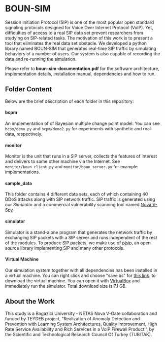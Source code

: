 # BOUN-SIM
Session Initiation Protocol (SIP) is one of the most popular open standard signaling protocols designed for Voice Over Internet Protocol (VoIP). Yet, difficulties of access to a real SIP data set prevent researchers from studying on SIP-related tasks. The motivation of this work is to present a tool that eliminates the real data set obstacle. We developed a python library named BOUN-SIM that generates real-time SIP traffic by simulating behaviors of a number of users. Our system is also capable of recording the data and re-running the simulation.

Please refer to **boun-sim-documentation.pdf** for the software architecture, implementation details, installation manual, dependencies and how to run.

## Folder Content
Below are the brief description of each folder in this repository:

#### bcpm
An implementation of of Bayesian multiple change point model. You can see `bcpm/demo.py` and `bcpm/demo2.py` for experiments with synthetic and real-data, respectively.

#### monitor
Monitor is the unit that runs in a SIP server, collects the features of interest and delivers to some other machine via the Internet. See `monitor/boun_client.py` and `monitor/boun_server.py` for example implementations.

#### sample_data
This folder contains 4 different data sets, each of which containing 40 DDoS attacks along with SIP network traffic. SIP traffic is generated using our *Simulator* and a commercial vulnerability scanning tool named [Nova V-Spy](http://www.netas.com.tr/en/innovation-productization/nova-cyber-security-products/)

#### simulator
Simulator is a stand-alone program that generates the network traffic by exchanging SIP packets with a SIP server and runs independent of the rest of the modules. To produce SIP packets, we make use of [pjsip](http://www.pjsip.org/), an open source library implementing SIP and many other protocols.

#### Virtual Machine
Our simulation system together with all dependencies has been installed in a virtual machine. You can right click and choose "save as" for [this link](https://dl.dropboxusercontent.com/u/5464866/BOUN-VM.ova). to download the virtual machine. You can open it with [VirtualBox](https://www.virtualbox.org) and immediately run the simulator. Total download size is 7.1 GB.

## About the Work
This study is a Bogazici University - NETAS Nova V-Gate collaboration and funded by TEYDEB project, "Realization of Anomaly Detection and Prevention with Learning System Architectures, Quality Improvement, High Rate Service Availability and Rich Services in a VoIP Firewall Product'', by the Scientific and Technological Research Council Of Turkey (TUBITAK).
